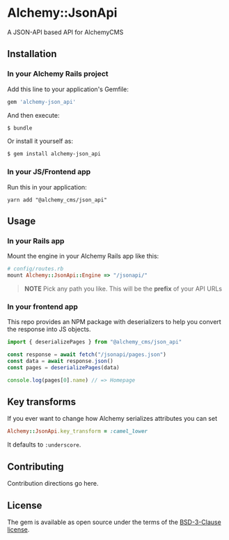 # Alchemy::JsonApi

A JSON-API based API for AlchemyCMS

## Installation

### In your Alchemy Rails project

Add this line to your application's Gemfile:

```ruby
gem 'alchemy-json_api'
```

And then execute:
```bash
$ bundle
```

Or install it yourself as:
```bash
$ gem install alchemy-json_api
```

### In your JS/Frontend app

Run this in your application:

```
yarn add "@alchemy_cms/json_api"
```

## Usage

### In your Rails app

Mount the engine in your Alchemy Rails app like this:

```rb
# config/routes.rb
mount Alchemy::JsonApi::Engine => "/jsonapi/"
```

> __NOTE__ Pick any path you like. This will be the **prefix** of your API URLs

### In your frontend app

This repo provides an NPM package with deserializers to help you convert the response into JS objects.

```js
import { deserializePages } from "@alchemy_cms/json_api"

const response = await fetch("/jsonapi/pages.json")
const data = await response.json()
const pages = deserializePages(data)

console.log(pages[0].name) // => Homepage
```

## Key transforms

If you ever want to change how Alchemy serializes attributes you can set

```rb
Alchemy::JsonApi.key_transform = :camel_lower
```

It defaults to `:underscore`.

## Contributing
Contribution directions go here.

## License
The gem is available as open source under the terms of the [BSD-3-Clause license](https://opensource.org/licenses/BSD-3-Clause).
